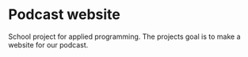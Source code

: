 # Podcast website
 
School project for applied programming. The projects goal is to make a website for our podcast.
